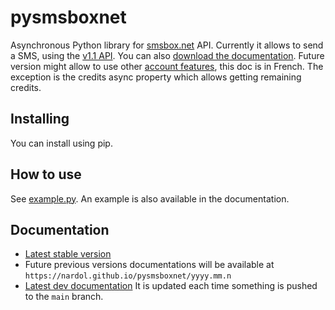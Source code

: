 # pysmsboxnet

Asynchronous Python library for [smsbox.net](https://www.smsbox.net) API.
Currently it allows to send a SMS, using the [v1.1 API](https://en.smsbox.net/docs/doc-API-SMSBOX-1.1-EN.html).
You can also [download the documentation](https://en.smsbox.net/docs/doc-API-SMSBOX-1.1-EN.pdf).
Future version might allow to use other [account features](https://en.smsbox.net/docs/doc-APIFunctions-SMSBOX-FR.html), this doc is in French.
The exception is the credits async property which allows getting remaining credits.

## Installing

You can install using pip.

## How to use

See [example.py](/example.py).
An example is also available in the documentation.

## Documentation

- [Latest stable version](https://nardol.github.io/pysmsboxnet/stable)
- Future previous versions documentations will be available at `https://nardol.github.io/pysmsboxnet/yyyy.mm.n`
- [Latest dev documentation](https://nardol.github.io/pysmsboxnet/dev)
  It is updated each time something is pushed to the `main` branch.
